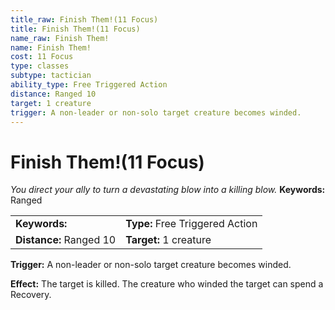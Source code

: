 ```yaml
---
title_raw: Finish Them!(11 Focus)
title: Finish Them!(11 Focus)
name_raw: Finish Them!
name: Finish Them!
cost: 11 Focus
type: classes
subtype: tactician
ability_type: Free Triggered Action
distance: Ranged 10
target: 1 creature
trigger: A non-leader or non-solo target creature becomes winded.
---
```


# Finish Them!(11 Focus)

*You direct your ally to turn a devastating blow into a killing blow.* **Keywords:** Ranged

|                         |                                 |
| :---------------------- | :------------------------------ |
| **Keywords:**           | **Type:** Free Triggered Action |
| **Distance:** Ranged 10 | **Target:** 1 creature          |

**Trigger:** A non-leader or non-solo target creature becomes winded.

**Effect:** The target is killed. The creature who winded the target can spend a Recovery.
